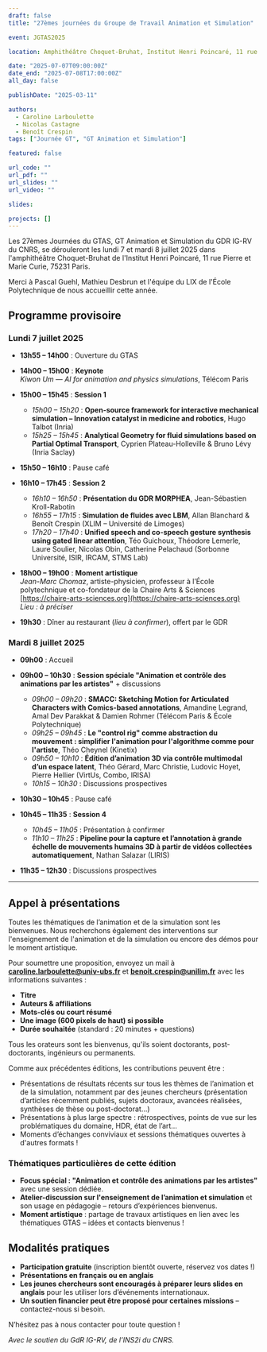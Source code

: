 ```yaml
---
draft: false
title: "27èmes journées du Groupe de Travail Animation et Simulation"

event: JGTAS2025

location: Amphithéâtre Choquet-Bruhat, Institut Henri Poincaré, 11 rue Pierre et Marie Curie, 75231 Paris

date: "2025-07-07T09:00:00Z"
date_end: "2025-07-08T17:00:00Z"
all_day: false

publishDate: "2025-03-11"

authors:
  - Caroline Larboulette  
  - Nicolas Castagne
  - Benoît Crespin
tags: ["Journée GT", "GT Animation et Simulation"]

featured: false

url_code: ""
url_pdf: ""
url_slides: ""
url_video: ""

slides:

projects: []
---
```


Les 27èmes Journées du GTAS, GT Animation et Simulation du GDR IG-RV du CNRS, se dérouleront les lundi 7 et mardi 8 juillet 2025 dans l'amphithéâtre Choquet-Bruhat de l'Institut Henri Poincaré, 11 rue Pierre et Marie Curie, 75231 Paris.

Merci à Pascal Guehl, Mathieu Desbrun et l'équipe du LIX de l'École Polytechnique de nous accueillir cette année.

## Programme provisoire

### Lundi 7 juillet 2025

- **13h55 – 14h00** : Ouverture du GTAS  
- **14h00 – 15h00** : **Keynote**  
  *Kiwon Um* — *AI for animation and physics simulations*, Télécom Paris  

- **15h00 – 15h45** : **Session 1**
  - *15h00 – 15h20* : **Open-source framework for interactive mechanical simulation – Innovation catalyst in medicine and robotics**, Hugo Talbot (Inria)  
  - *15h25 – 15h45* : **Analytical Geometry for fluid simulations based on Partial Optimal Transport**, Cyprien Plateau-Holleville & Bruno Lévy (Inria Saclay)

- **15h50 – 16h10** : Pause café

- **16h10 – 17h45** : **Session 2**
  - *16h10 – 16h50* : **Présentation du GDR MORPHEA**, Jean-Sébastien Kroll-Rabotin  
  - *16h55 – 17h15* : **Simulation de fluides avec LBM**, Allan Blanchard & Benoît Crespin (XLIM – Université de Limoges)  
  - *17h20 – 17h40* : **Unified speech and co-speech gesture synthesis using gated linear attention**, Téo Guichoux, Théodore Lemerle, Laure Soulier, Nicolas Obin, Catherine Pelachaud (Sorbonne Université, ISIR, IRCAM, STMS Lab)

- **18h00 – 19h00** : **Moment artistique**  
  *Jean-Marc Chomaz*, artiste-physicien, professeur à l’École polytechnique et co-fondateur de la Chaire Arts & Sciences  
  [https://chaire-arts-sciences.org](https://chaire-arts-sciences.org)  
  *Lieu : à préciser*

- **19h30** : Dîner au restaurant (*lieu à confirmer*), offert par le GDR

### Mardi 8 juillet 2025

- **09h00** : Accueil

- **09h00 – 10h30** : **Session spéciale "Animation et contrôle des animations par les artistes"** + discussions
  - *09h00 – 09h20* : **SMACC: Sketching Motion for Articulated Characters with Comics-based annotations**, Amandine Legrand, Amal Dev Parakkat & Damien Rohmer (Télécom Paris & École Polytechnique)
  - *09h25 – 09h45* : **Le "control rig" comme abstraction du mouvement : simplifier l'animation pour l'algorithme comme pour l'artiste**, Théo Cheynel (Kinetix)
  - *09h50 – 10h10* : **Édition d’animation 3D via contrôle multimodal d’un espace latent**, Théo Gérard, Marc Christie, Ludovic Hoyet, Pierre Hellier (VirtUs, Combo, IRISA)
  - *10h15 – 10h30* : Discussions prospectives

- **10h30 – 10h45** : Pause café

- **10h45 – 11h35** : **Session 4**
  - *10h45 – 11h05* : Présentation à confirmer  
  - *11h10 – 11h25* : **Pipeline pour la capture et l’annotation à grande échelle de mouvements humains 3D à partir de vidéos collectées automatiquement**, Nathan Salazar (LIRIS)

- **11h35 – 12h30** : Discussions prospectives

---

## Appel à présentations

Toutes les thématiques de l’animation et de la simulation sont les bienvenues. Nous recherchons également des interventions sur l'enseignement de l'animation et de la simulation ou encore des démos pour le moment artistique.

Pour soumettre une proposition, envoyez un mail à **caroline.larboulette@univ-ubs.fr** et **benoit.crespin@unilim.fr** avec les informations suivantes :

- **Titre**
- **Auteurs & affiliations**
- **Mots-clés ou court résumé**
- **Une image (600 pixels de haut) si possible**
- **Durée souhaitée** (standard : 20 minutes + questions)

Tous les orateurs sont les bienvenus, qu'ils soient doctorants, post-doctorants, ingénieurs ou permanents.

Comme aux précédentes éditions, les contributions peuvent être :

- Présentations de résultats récents sur tous les thèmes de l’animation et de la simulation, notamment par des jeunes chercheurs (présentation d’articles récemment publiés, sujets doctoraux, avancées réalisées, synthèses de thèse ou post-doctorat…)
- Présentations à plus large spectre : rétrospectives, points de vue sur les problématiques du domaine, HDR, état de l’art…
- Moments d’échanges conviviaux et sessions thématiques ouvertes à d'autres formats !

### Thématiques particulières de cette édition

- **Focus spécial : "Animation et contrôle des animations par les artistes"** avec une session dédiée.
- **Atelier-discussion sur l'enseignement de l’animation et simulation** et son usage en pédagogie – retours d’expériences bienvenus.
- **Moment artistique** : partage de travaux artistiques en lien avec les thématiques GTAS – idées et contacts bienvenus !

## Modalités pratiques

- **Participation gratuite** (inscription bientôt ouverte, réservez vos dates !)
- **Présentations en français ou en anglais**
- **Les jeunes chercheurs sont encouragés à préparer leurs slides en anglais** pour les utiliser lors d’événements internationaux.
- **Un soutien financier peut être proposé pour certaines missions** – contactez-nous si besoin.

N’hésitez pas à nous contacter pour toute question !

*Avec le soutien du GdR IG-RV, de l’INS2i du CNRS.*

